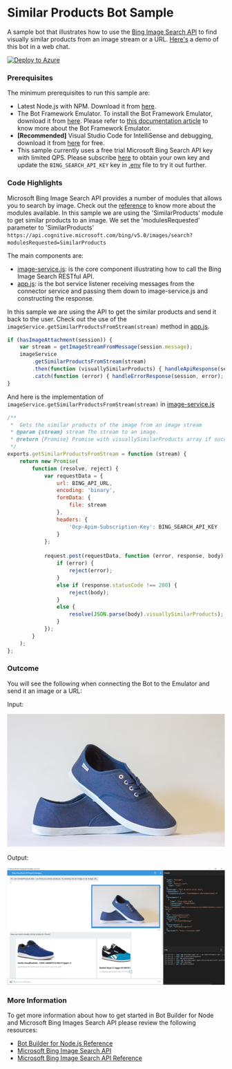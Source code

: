 ﻿# Similar Products Bot Sample

A sample bot that illustrates how to use the [Bing Image Search API](https://www.microsoft.com/cognitive-services/en-us/bing-image-search-api) to find visually similar products from an image stream or a URL. [Here's](https://docs.microsoft.com/en-us/bot-framework/cognitive-services-add-bot-search#product-bot-example) a demo of this bot in a web chat.

[![Deploy to Azure][Deploy Button]][Deploy Node/SimilarProducts]

[Deploy Button]: https://azuredeploy.net/deploybutton.png
[Deploy Node/SimilarProducts]: https://azuredeploy.net

### Prerequisites

The minimum prerequisites to run this sample are:
* Latest Node.js with NPM. Download it from [here](https://nodejs.org/en/download/).
* The Bot Framework Emulator. To install the Bot Framework Emulator, download it from [here](https://emulator.botframework.com/). Please refer to [this documentation article](https://github.com/microsoft/botframework-emulator/wiki/Getting-Started) to know more about the Bot Framework Emulator.
* **[Recommended]** Visual Studio Code for IntelliSense and debugging, download it from [here](https://code.visualstudio.com/) for free.
* This sample currently uses a free trial Microsoft Bing Search API key with limited QPS. Please subscribe [here](https://www.microsoft.com/cognitive-services/en-us/subscriptions) to obtain your own key and update the `BING_SEARCH_API_KEY` key in [.env](.env) file to try it out further.


### Code Highlights

Microsoft Bing Image Search API provides a number of modules that allows you to search by image. Check out the [reference](https://msdn.microsoft.com/en-us/library/dn760791.aspx) to know more about the modules available. In this sample we are using the 'SimilarProducts' module to get similar products to an image. We set the 'modulesRequested' parameter to 'SimilarProducts' `https://api.cognitive.microsoft.com/bing/v5.0/images/search?modulesRequested=SimilarProducts` 

The main components are:

* [image-service.js](image-service.js): is the core component illustrating how to call the  Bing Image Search RESTful API.
* [app.js](app.js): is the bot service listener receiving messages from the connector service and passing them down to image-service.js and constructing the response.

In this sample we are using the API to get the similar products and send it back to the user. Check out the use of the `imageService.getSimilarProductsFromStream(stream)` method in [app.js](app.js#L38-L43).

````JavaScript
if (hasImageAttachment(session)) {
    var stream = getImageStreamFromMessage(session.message);
    imageService
        .getSimilarProductsFromStream(stream)
        .then(function (visuallySimilarProducts) { handleApiResponse(session, visuallySimilarProducts); })
        .catch(function (error) { handleErrorResponse(session, error); });
}
````

And here is the implementation of `imageService.getSimilarProductsFromStream(stream)` in [image-service.js](image-service.js)

````JavaScript
/** 
 *  Gets the similar products of the image from an image stream
 * @param {stream} stream The stream to an image.
 * @return {Promise} Promise with visuallySimilarProducts array if succeeded, error otherwise
 */
exports.getSimilarProductsFromStream = function (stream) {
    return new Promise(
        function (resolve, reject) {
            var requestData = {
                url: BING_API_URL,
                encoding: 'binary',
                formData: {
                    file: stream
                },
                headers: {
                    'Ocp-Apim-Subscription-Key': BING_SEARCH_API_KEY
                }
            };

            request.post(requestData, function (error, response, body) {
                if (error) {
                    reject(error);
                }
                else if (response.statusCode !== 200) {
                    reject(body);
                }
                else {
                    resolve(JSON.parse(body).visuallySimilarProducts);
                }
            });
        }
    );
};
````

### Outcome

You will see the following when connecting the Bot to the Emulator and send it an image or a URL:

Input:

![Sample Outcome](images/blue-shoes.jpg)

Output:

![Sample Outcome](images/outcome-emulator-stream.png)

### More Information

To get more information about how to get started in Bot Builder for Node and Microsoft Bing Images Search API please review the following resources:
* [Bot Builder for Node.js Reference](https://docs.microsoft.com/en-us/bot-framework/nodejs/)
* [Microsoft Bing Image Search API](https://www.microsoft.com/cognitive-services/en-us/bing-image-search-api)
* [Microsoft Bing Image Search API Reference](https://msdn.microsoft.com/en-us/library/dn760791.aspx)
